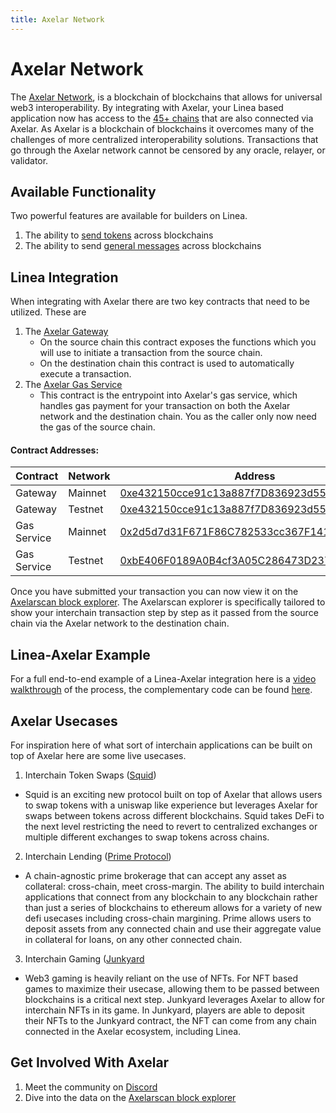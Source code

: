 ```yaml
---
title: Axelar Network
---
```


# Axelar Network

The [Axelar Network](https://docs.axelar.dev/), is a blockchain of blockchains that allows for universal web3 interoperability. By integrating with Axelar, your Linea based application now has access to the [45+ chains](https://axelarscan.io/) that are also connected via Axelar. As Axelar is a blockchain of blockchains it overcomes many of the challenges of more centralized interoperability solutions. Transactions that go through the Axelar network cannot be censored by any oracle, relayer, or validator.

## Available Functionality

Two powerful features are available for builders on Linea.

1. The ability to [send tokens](https://docs.axelar.dev/dev/send-tokens/overview) across blockchains
1. The ability to send [general messages](https://docs.axelar.dev/dev/general-message-passing/overview) across blockchains

## Linea Integration

When integrating with Axelar there are two key contracts that need to be utilized. These are

1. The [Axelar Gateway](https://docs.axelar.dev/learn#gateway-smart-contracts)
   - On the source chain this contract exposes the functions which you will use to initiate a transaction from the source chain.
   - On the destination chain this contract is used to automatically execute a transaction.
2. The [Axelar Gas Service](https://docs.axelar.dev/dev/general-message-passing/gas-services/intro)
   - This contract is the entrypoint into Axelar's gas service, which handles gas payment for your transaction on both the Axelar network and the destination chain. You as the caller only now need the gas of the source chain.

#### Contract Addresses:

| Contract | Network | Address | networkId |
| --- | --- | --- | --- |
| Gateway | Mainnet | [0xe432150cce91c13a887f7D836923d5597adD8E31](https://lineascan.build/address/0xe432150cce91c13a887f7D836923d5597adD8E31) | 59144 |
| Gateway | Testnet | [0xe432150cce91c13a887f7D836923d5597adD8E31](https://goerli.lineascan.build/address/0xe432150cce91c13a887f7D836923d5597adD8E31) | 59140 |
| Gas Service | Mainnet | [0x2d5d7d31F671F86C782533cc367F14109a082712](https://lineascan.build/address/0x2d5d7d31F671F86C782533cc367F14109a082712) | 59144 |
| Gas Service | Testnet | [0xbE406F0189A0B4cf3A05C286473D23791Dd44Cc6](https://goerli.lineascan.build/address/0xbE406F0189A0B4cf3A05C286473D23791Dd44Cc6) | 59140 |

Once you have submitted your transaction you can now view it on the [Axelarscan block explorer](https://axelarscan.io/). The Axelarscan explorer is specifically tailored to show your interchain transaction step by step as it passed from the source chain via the Axelar network to the destination chain.

## Linea-Axelar Example

For a full end-to-end example of a Linea-Axelar integration here is a [video walkthrough](https://www.youtube.com/watch?v=-KgJZmq8Umc&t=1s) of the process, the complementary code can be found [here](https://github.com/Olanetsoft/linea-interchain-workshop-with-axelar).

## Axelar Usecases

For inspiration here of what sort of interchain applications can be built on top of Axelar here are some live usecases.

1. Interchain Token Swaps ([Squid](https://app.squidrouter.com/))

- Squid is an exciting new protocol built on top of Axelar that allows users to swap tokens with a uniswap like experience but leverages Axelar for swaps between tokens across different blockchains. Squid takes DeFi to the next level restricting the need to revert to centralized exchanges or multiple different exchanges to swap tokens across chains.

2. Interchain Lending ([Prime Protocol](https://www.primeprotocol.xyz/))

- A chain-agnostic prime brokerage that can accept any asset as collateral: cross-chain, meet cross-margin. The ability to build interchain applications that connect from any blockchain to any blockchain rather than just a series of blockchains to ethereum allows for a variety of new defi usecases including cross-chain margining. Prime allows users to deposit assets from any connected chain and use their aggregate value in collateral for loans, on any other connected chain.

3.  Interchain Gaming ([Junkyard](https://junkyard.wtf/)

- Web3 gaming is heavily reliant on the use of NFTs. For NFT based games to maximize their usecase, allowing them to be passed between blockchains is a critical next step. Junkyard leverages Axelar to allow for interchain NFTs in its game. In Junkyard, players are able to deposit their NFTs to the Junkyard contract, the NFT can come from any chain connected in the Axelar ecosystem, including Linea.

## Get Involved With Axelar

1. Meet the community on [Discord](http://discord.gg/axelar)
2. Dive into the data on the [Axelarscan block explorer](http://axelarscan.io)
